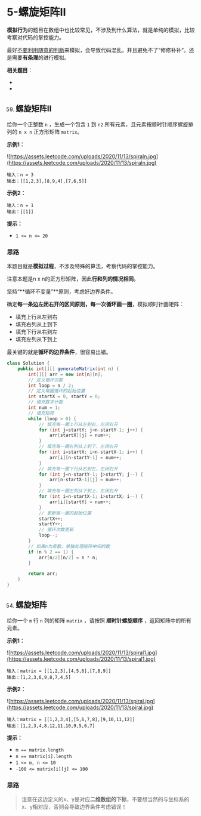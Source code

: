 # 5-螺旋矩阵II

**模拟行为**的题目在数组中也比较常见，不涉及到什么算法，就是单纯的模拟，比较考察对代码的掌控能力。

最好<u>不要利用随意的判断</u>来模拟，会导致代码混乱，并且避免不了“修修补补”。还是需要**有条理**的进行模拟。

**相关题目**：

- [59.螺旋矩阵II]: #螺旋矩阵II

- [54.螺旋矩阵]: #螺旋矩阵



59. ## 螺旋矩阵II

给你一个正整数 `n` ，生成一个包含 `1` 到 `n2` 所有元素，且元素按顺时针顺序螺旋排列的 `n x n` 正方形矩阵 `matrix`。

**示例1：**

![https://assets.leetcode.com/uploads/2020/11/13/spiraln.jpg](https://assets.leetcode.com/uploads/2020/11/13/spiraln.jpg)

```
输入：n = 3
输出：[[1,2,3],[8,9,4],[7,6,5]]
```

**示例2：**

```
输入：n = 1
输出：[[1]]
```

**提示：**

- `1 <= n <= 20` 



### 思路

本题目就是**模拟过程**，不涉及特殊的算法，考察代码的掌控能力。

注意本题是n x n的正方形矩阵，因此**行和列的情况相同**。

坚持“**循环不变量”**原则，考虑好边界条件。

确定**每一条边左闭右开的区间原则，每一次循环画一圈**，模拟顺时针画矩阵：

- 填充上行从左到右
- 填充右列从上到下
- 填充下行从右到左
- 填充左列从下到上

最关键的就是**循环的边界条件**，很容易出错。

```java
class Solution {
    public int[][] generateMatrix(int n) {
        int[][] arr = new int[n][n];
		// 定义循环次数
        int loop = n / 2;
		// 定义每圈循环的起始位置
        int startX = 0, startY = 0;
		// 填充数字计数
        int num = 1;
		// 填充矩阵
        while (loop > 0) {
            // 填充每一圈上行从左到右，左闭右开
            for (int j=startY; j<n-startY-1; j++) {
                arr[startX][j] = num++;
            }
            // 填充每一圈右列从上到下，左闭右开
            for (int i=startX; i<n-startX-1; i++) {
                arr[i][n-startY-1] = num++;
            }
            // 填充每一圈下行从右到左，左闭右开
            for (int j=n-startY-1; j>startY; j--) {
                arr[n-startX-1][j] = num++;
            }
            // 填充每一圈左列从下到上，左闭右开
            for (int i=n-startX-1; i>startX; i--) {
                arr[i][startY] = num++;
            }
			// 更新每一圈的起始位置
            startX++;
            startY++;
            // 循环次数更新
            loop--;
        }
		// 如果n为奇数，单独处理矩阵中间的数
        if (n % 2 == 1) {
            arr[n/2][n/2] = n * n;
        }

        return arr;
    }
}
```





54. ## 螺旋矩阵

给你一个 `m` 行 `n` 列的矩阵 `matrix` ，请按照 **顺时针螺旋顺序** ，返回矩阵中的所有元素。

**示例1：**

![https://assets.leetcode.com/uploads/2020/11/13/spiral1.jpg](https://assets.leetcode.com/uploads/2020/11/13/spiral1.jpg)

```
输入：matrix = [[1,2,3],[4,5,6],[7,8,9]]
输出：[1,2,3,6,9,8,7,4,5]
```

**示例2：**

![https://assets.leetcode.com/uploads/2020/11/13/spiral.jpg](https://assets.leetcode.com/uploads/2020/11/13/spiral.jpg)

```
输入：matrix = [[1,2,3,4],[5,6,7,8],[9,10,11,12]]
输出：[1,2,3,4,8,12,11,10,9,5,6,7]
```

**提示：**

- `m == matrix.length`
- `n == matrix[i].length`
- `1 <= m, n <= 10`
- `-100 <= matrix[i][j] <= 100`



### 思路







> 注意在这边定义的x、y是对应**二维数组的下标**，不要想当然的与坐标系的x、y相对应，否则会导致边界条件考虑错误！
